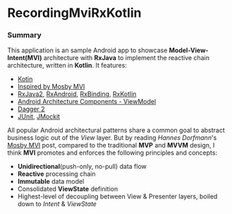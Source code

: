 # RecordingMviRxKotlin

### Summary

This application is an sample Android app to showcase **Model-View-Intent(MVI)** architecture with **RxJava** to implement the reactive chain architecture, written in **Kotlin**. It features:

* [Kotin](https://kotlinlang.org)
* [Inspired by Mosby MVI](http://hannesdorfmann.com/android/mosby3-mvi-1)
* [RxJava2](https://github.com/ReactiveX/RxJava), [RxAndroid](https://github.com/ReactiveX/RxAndroid), [RxBinding](https://github.com/JakeWharton/RxBinding), [RxKotlin](https://github.com/ReactiveX/RxKotlin)
* [Android Architecture Components - ViewModel](https://developer.android.com/topic/libraries/architecture/viewmodel.html)
* [Dagger 2](https://github.com/google/dagger)
* [JUnit](https://junit.org/junit4), [JMockit](https://jmockit.github.io)

All popular Android architectural patterns share a common goal to abstract business logic out of the _View_ layer. But by reading _Hannes Dorfmann_'s [Mosby MVI](http://hannesdorfmann.com/android/mosby3-mvi-1) post, compared to the traditional **MVP** and **MVVM** design, I think **MVI** promotes and enforces the following principles and concepts:

* **Unidirectional**(push-only, no-pull) data flow
* **Reactive** processing chain
* **Immutable** data model
* Consolidated **ViewState** definition
* Highest-level of decoupling between View & Presenter layers, boiled down to _Intent_ & _ViewState_

